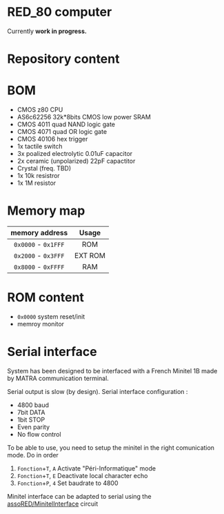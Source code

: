 # RED_80 computer

Currently **work in progress.**

# Repository content


# BOM

 - CMOS z80 CPU
 - AS6c62256 32k*8bits CMOS low power SRAM
 - CMOS 4011 quad NAND logic gate
 - CMOS 4071 quad OR logic gate
 - CMOS 40106 hex trigger
 - 1x tactile switch
 - 3x poalized electrolytic 0.01uF capacitor
 - 2x ceramic (unpolarized) 22pF capactitor
 - Crystal (freq. TBD)
 - 1x 10k resistror
 - 1x 1M resistor
 
# Memory map

| memory address | Usage |
|       :---:    |  :---:  |
|`0x0000` - `0x1FFF`|ROM |
|`0x2000` - `0x3FFF`|EXT ROM| 
|`0x8000` - `0xFFFF`|RAM |

# ROM content

 - `0x0000` system reset/init
 - memroy monitor
 
 # Serial interface
 
 System has been designed to be interfaced with a French Minitel 1B made by MATRA communication terminal.
 
 Serial output is slow (by design). Serial interface configuration : 
 
 - 4800 baud
 - 7bit DATA
 - 1bit STOP
 - Even parity
 - No flow control
 
 To be able to use, you need to setup the minitel in the right comunication mode. Do in order
 
 1) `Fonction`+`T`, `A` Activate "Péri-Informatique" mode
 2) `Fonction`+`T`, `E` Deactivate local character echo
 3) `Fonction`+`P`, `4` Set baudrate to 4800
 
 
 Minitel interface can be adapted to serial using the [assoRED/MinitelInterface](https://github.com/assoRED/MinitelInterface) circuit
